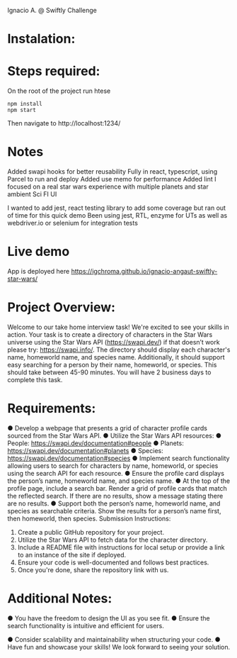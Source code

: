 Ignacio A. @ Swiftly Challenge 

# Instalation: 
# Steps required:
On the root of the project run htese
```
npm install
npm start
```
Then navigate to http://localhost:1234/

# Notes
Added swapi hooks for better reusability
Fully in react, typescript, using Parcel to run and deploy
Added use memo for performance
Added lint 
I focused on a real star wars experience with multiple planets and star ambient
Sci FI UI

I wanted to add jest, react testing library to add some coverage but ran out of time for this quick demo
Been using jest, RTL, enzyme for UTs as well as webdriver.io or selenium for integration tests

# Live demo
App is deployed here https://igchroma.github.io/ignacio-angaut-swiftly-star-wars/

# Project Overview:
Welcome to our take home interview task! We're excited to see your skills in action. Your
task is to create a directory of characters in the Star Wars universe using the Star Wars
API (https://swapi.dev/) if that doesn’t work please try: https://swapi.info/. The
directory should display each character's name, homeworld name, and species name.
Additionally, it should support easy searching for a person by their name, homeworld,
or species.
This should take between 45-90 minutes. You will have 2 business days to
complete this task.

# Requirements:
● Develop a webpage that presents a grid of character profile cards sourced from
the Star Wars API.
● Utilize the Star Wars API resources:
● People: https://swapi.dev/documentation#people
● Planets: https://swapi.dev/documentation#planets
● Species: https://swapi.dev/documentation#species
● Implement search functionality allowing users to search for characters by name,
homeworld, or species using the search API for each resource.
● Ensure the profile card displays the person’s name, homeworld name, and
species name.
● At the top of the profile page, include a search bar. Render a grid of profile cards
that match the reflected search. If there are no results, show a message stating
there are no results.
● Support both the person’s name, homeworld name, and species as searchable
criteria. Show the results for a person’s name first, then homeworld, then species.
Submission Instructions:
1. Create a public GitHub repository for your project.
2. Utilize the Star Wars API to fetch data for the character directory.
3. Include a README file with instructions for local setup or provide a link to an
instance of the site if deployed.
4. Ensure your code is well-documented and follows best practices.
5. Once you're done, share the repository link with us.

# Additional Notes:
● You have the freedom to design the UI as you see fit.
● Ensure the search functionality is intuitive and efficient for users.

● Consider scalability and maintainability when structuring your code.
● Have fun and showcase your skills! We look forward to seeing your solution.
